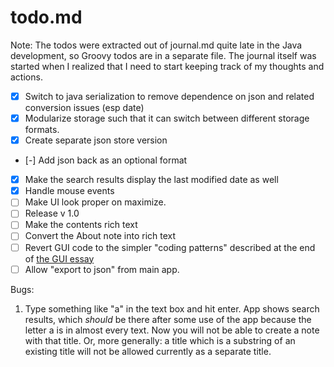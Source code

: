 todo.md
=======
Note: The todos were extracted out of journal.md quite late in the Java development, so Groovy todos are in a separate file. The journal itself was started when I realized that I need to start keeping track of my thoughts and actions.

- [x] Switch to java serialization to remove dependence on json and related conversion issues (esp date)
- [x] Modularize storage such that it can switch between different storage formats.
- [x] Create separate json store version
- [-] Add json back as an optional format
- [x] Make the search results display the last modified date as well
- [x] Handle mouse events
- [ ] Make UI look proper on maximize.
- [ ] Release v 1.0
- [ ] Make the contents rich text
- [ ] Convert the About note into rich text
- [ ] Revert GUI code to the simpler "coding patterns" described at the end of [the GUI essay](docs/On_creating_a_gui.md)
- [ ] Allow "export to json" from main app.

Bugs:

1. Type something like "a" in the text box and hit enter. App shows search results, which *should* be there after some use of the app because the letter a is in almost every text. Now you will not be able to create a note with that title. Or, more generally: a title which is a substring of an existing title will not be allowed currently as a separate title.
